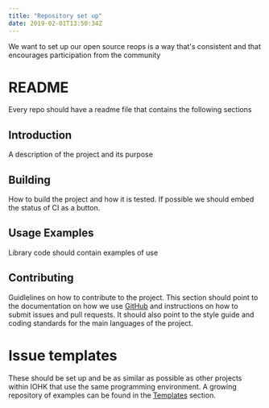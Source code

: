```yaml
---
title: "Repository set up"
date: 2019-02-01T13:50:34Z
---
```


We want to set up our open source reops is a way that's consistent and that
encourages participation from the community

# README #

Every repo should have a readme file that contains the following sections

## Introduction ##

A description of the project and its purpose

## Building ##

How to build the project and how it is tested. If possible we should embed the
status of CI as a button.

## Usage Examples ##

Library code should contain examples of use

## Contributing ##

Guidlelines on how to contribute to the project. This section should point to
the documentation on how we use [GitHub](github-process.md) and instructions on
how to submit issues and pull requests. It should also point to the style guide
and coding standards for the main languages of the project.


# Issue templates #

These should be set up and be as similar as possible as other projects within
IOHK that use the same programming environment. A growing repository of examples
can be found in the [<i class="fas fa-code"></i>
 Templates](/templates) section.
